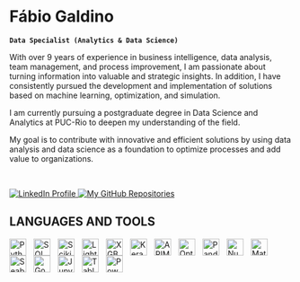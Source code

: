 # **Fábio Galdino**

**`Data Specialist (Analytics & Data Science)`**

With over 9 years of experience in business intelligence, data analysis, team management, and process improvement, I am passionate about turning information into valuable and strategic insights. In addition, I have consistently pursued the development and implementation of solutions based on machine learning, optimization, and simulation.

I am currently pursuing a postgraduate degree in Data Science and Analytics at PUC-Rio to deepen my understanding of the field.

My goal is to contribute with innovative and efficient solutions by using data analysis and data science as a foundation to optimize processes and add value to organizations.

<br>

<p align="left">
    <a href="https://www.linkedin.com/in/galdinof/?locale=en_US">
        <img 
            alt="LinkedIn Profile" 
            title="LinkedIn Profile" 
            src="https://custom-icon-badges.demolab.com/badge/-Linkedin-blue?style=for-the-badge&logoColor=white&logo=LinkedIn-white&color=236ad3"
        />
    </a> 
    <a href="https://github.com/fabiogaldinho?tab=repositories">
        <img 
            alt="My GitHub Repositories" 
            title="My GitHub Repositories" 
            src="https://custom-icon-badges.demolab.com/badge/-My%20Repos-blue?style=for-the-badge&logoColor=white&logo=repo"
        />
    </a>
</p>

## **LANGUAGES AND TOOLS**

<p align="left">
    <img 
        align="left" 
        alt="Python" 
        title="Python"
        width="30px" 
        style="padding-right: 10px;" 
        src="https://cdn.jsdelivr.net/gh/devicons/devicon@latest/icons/python/python-original.svg" 
    />
    <img
        align="left" 
        alt="SQL" 
        title="SQL"
        width="30px" 
        style="padding-right: 10px;"
        src="https://cdn.jsdelivr.net/gh/devicons/devicon@latest/icons/azuresqldatabase/azuresqldatabase-original.svg"
    />
    <img
        align="left" 
        alt="Scikit-learn" 
        title="Scikit-learn"
        width="30px" 
        style="padding-right: 10px;"
        src="https://cdn.jsdelivr.net/gh/devicons/devicon@latest/icons/scikitlearn/scikitlearn-original.svg"
    />
    <img
        align="left" 
        alt="LightGBM" 
        title="LightGBM"
        width="30px" 
        style="padding-right: 10px;"
        src="https://cdn.prod.website-files.com/65264f6bf54e751c3a776db1/66d869586acd2fac3976e2b4_lightgbm.png"
    />
    <img
        align="left" 
        alt="XGBoost Library" 
        title="XGBoost Library"
        width="30px" 
        style="padding-right: 10px;"
        src="https://images.opencollective.com/xgboost/57d3984/logo/256.png"
    />
    <img
        align="left" 
        alt="Keras Deep Learning" 
        title="Keras Deep Learning"
        width="30px" 
        style="padding-right: 10px;"
        src="https://cdn.jsdelivr.net/gh/devicons/devicon@latest/icons/keras/keras-original.svg"
    />
    <img
        align="left" 
        alt="ARIMA Time Series" 
        title="ARIMA Time Series"
        width="30px" 
        style="padding-right: 10px;"
        src="https://www.statsmodels.org/stable/_static/statsmodels-logo-v2-bw.svg"
    />
    <img
        align="left" 
        alt="Optuna Hyperparameter Optimization" 
        title="Optuna Hyperparameter Optimization"
        width="30px" 
        style="padding-right: 10px;"
        src="https://i0.wp.com/neptune.ai/wp-content/uploads/2022/10/optuna_logo-01.png"
    />
    <img
        align="left" 
        alt="Pandas" 
        title="Pandas"
        width="30px" 
        style="padding-right: 10px;"
        src="https://cdn.jsdelivr.net/gh/devicons/devicon@latest/icons/pandas/pandas-original-wordmark.svg"
    />
    <img
        align="left" 
        alt="Numpy" 
        title="Numpy"
        width="30px" 
        style="padding-right: 10px;"
        src="https://cdn.jsdelivr.net/gh/devicons/devicon@latest/icons/numpy/numpy-original.svg"
    />
    <img
        align="left" 
        alt="Matplotlib" 
        title="Matplotlib"
        width="30px" 
        style="padding-right: 10px;"
        src="https://cdn.jsdelivr.net/gh/devicons/devicon@latest/icons/matplotlib/matplotlib-original.svg"
    />
    <img
        align="left" 
        alt="Seaborn" 
        title="Seaborn"
        width="30px" 
        style="padding-right: 10px;"
        src="https://seaborn.pydata.org/_images/logo-tall-lightbg.svg"
    />
    <img
        align="left" 
        alt="Google Colab" 
        title="Google Colab"
        width="30px" 
        style="padding-right: 10px;"
        src="https://avatars.githubusercontent.com/u/33467679?v=4"
    />
    <img
        align="left" 
        alt="Jupyter Notebook" 
        title="Jupyter Notebook"
        width="30px" 
        style="padding-right: 10px;"
        src="https://cdn.jsdelivr.net/gh/devicons/devicon@latest/icons/jupyter/jupyter-original-wordmark.svg"
    />
    <img
        align="left" 
        alt="Tableau Desktop" 
        title="Tableau Desktop"
        width="30px" 
        style="padding-right: 10px;"
        src="https://www.svgrepo.com/show/354428/tableau-icon.svg"
    />
    <img
        align="left" 
        alt="Power BI" 
        title="Power BI"
        width="30px" 
        style="padding-right: 10px;"
        src="https://upload.wikimedia.org/wikipedia/commons/c/cf/New_Power_BI_Logo.svg"
    />
</p>
